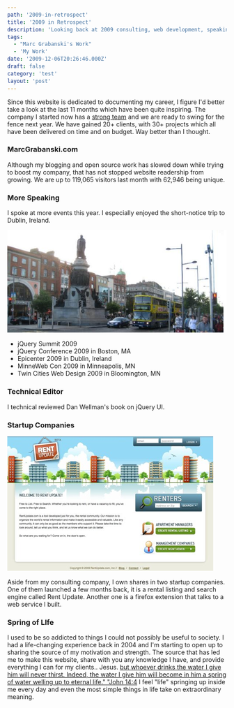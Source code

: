```yaml
---
path: '2009-in-retrospect'
title: '2009 in Retrospect'
description: 'Looking back at 2009 consulting, web development, speaking and the future of MarcGrabanski.com'
tags:
  - "Marc Grabanski's Work"
  - 'My Work'
date: '2009-12-06T20:26:46.000Z'
draft: false
category: 'test'
layout: 'post'
---
```


Since this website is dedicated to documenting my career, I figure I'd better take a look at the last 11 months which have been quite inspiring. The company I started now has a [strong team](http://www.mjg.in) and we are ready to swing for the fence next year. We have gained 20+ clients, with 30+ projects which all have been delivered on time and on budget. Way better than I thought.

### MarcGrabanski.com

Although my blogging and open source work has slowed down while trying to boost my company, that has not stopped website readership from growing. We are up to 119,065 visitors last month with 62,946 being unique.

### More Speaking

I spoke at more events this year. I especially enjoyed the short-notice trip to Dublin, Ireland.

![](ireland-mainstreet.jpg)

- jQuery Summit 2009
- jQuery Conference 2009 in Boston, MA
- Epicenter 2009 in Dublin, Ireland
- MinneWeb Con 2009 in Minneapolis, MN
- Twin Cities Web Design 2009 in Bloomington, MN

### Technical Editor

I technical reviewed Dan Wellman's book on jQuery UI.

### Startup Companies

![](rentupdate-thumb.jpg)

Aside from my consulting company, I own shares in two startup companies. One of them launched a few months back, it is a rental listing and search engine called Rent Update. Another one is a firefox extension that talks to a web service I built.

### Spring of LIfe

I used to be so addicted to things I could not possibly be useful to society. I had a life-changing experience back in 2004 and I'm starting to open up to sharing the source of my motivation and strength. The source that has led me to make this website, share with you any knowledge I have, and provide everything I can for my clients.. Jesus. [but whoever drinks the water I give him will never thirst. Indeed, the water I give him will become in him a spring of water welling up to eternal life." "John 14:4](http://www.biblegateway.com/passage/?search=John%204:14&version=NIV) I feel "life" springing up inside me every day and even the most simple things in life take on extraordinary meaning.
